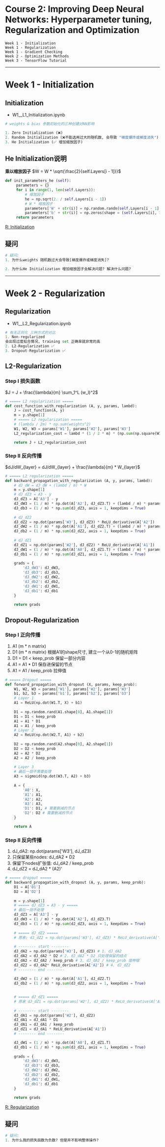 
# Course 2: Improving Deep Neural Networks: Hyperparameter tuning, Regularization and Optimization

```
Week 1 - Initialization
Week 1 - Regularization
Week 1 - Gradient Checking
Week 2 - Optimization Methods
Week 3 - TensorFlow Tutorial
```

***

# Week 1 - Initialization

## Initialization
- W1__L1_Initialization.ipynb

```python
# weights & bias 参数初始化的三种创建对NN影响

1. Zero Initialization (❌)
2. Random Initialization (❌不能选用过大的随机数, 会导致 "梯度爆炸或梯度消失")
3. He Initialization (✅ 增加缩放因子)
```

## He Initialization说明

**乘以缩放因子** 
$W = W * \sqrt{\frac{2}{self.Layers[i - 1]}}$

```python
def init_parameters_he (self):
     parameters = {}
     for i in range(1, len(self.Layers)):
         # 缩放因子
         he = np.sqrt(2. / self.Layers[i - 1])
         # W * 缩放因子
         parameters['W' + str(i)] = np.random.randn(self.Layers[i - 1], self.Layers[i]) * he
         parameters['b' + str(i)] = np.zeros(shape = (self.Layers[i], 1))
     return parameters
```

[R: Initialization](https://github.com/Kulbear/deep-learning-coursera/blob/master/Improving%20Deep%20Neural%20Networks%20Hyperparameter%20tuning%2C%20Regularization%20and%20Optimization/Initialization.ipynb)

## 疑问
```python
# 疑问:
1. 为什么weights 随机数过大会导致[梯度爆炸或梯度消失]?

2. 为什么He Initialization 增加缩放因子会解决问题? 解决什么问题?
```
***


# Week 2 - Regularization

## Regularization
- W1__L2_Regularization.ipynb

```python
# 有无正则化 三种方式的对比
1. Non-regularized
会出现过度拟合情况, training set 正确率就非常的高
2. L2-Regularization ✅
3. Dropout-Regularization ✅
```

## L2-Regularization
### Step I 损失函数
$J = J + \frac{\lambda}{m} \sum_1^L (w_l)^2$

```python
# ===== L2 regularization =====
def cost_function_with_regularization (A, y, params, lambd):
    J = cost_function(A, y)
    m = y.shape[1]
    # ===== L2 regularization =====
    # (lambda / 2m) * np.sum(weights^2)
    W1, W2, W3 = params['W1'], params['W2'], params['W3']
    L2_regularization_cost = lambd * (1 / 2 * m) * (np.sum(np.square(W1)) + np.sum(np.square(W2)) + np.sum(np.square(W2)))

    return J + L2_regularization_cost
```

### Step II 反向传播

$dJ/dW_{layer} = dJ/dW_{layer} + \frac{\lambda}{m} * W_{layer}$
```python
# ===== L2 regularization =====
def backward_propagation_with_regularization (A, y, params, lambd):
    # dJ_dW = dJ_dW + (lambd / m) * W 
    m = y.shape[1]
    # dJ_dZ3 = A3 - y
    dJ_dZ3 = A['A3'] - y
    dJ_dW3 = (1 / m) * np.dot(A['A2'], dJ_dZ3.T) + (lambd / m) * params['W3'] # dJ_dW = dJ_dW + (lambd / m) * W 
    dJ_db3 = (1 / m) * np.sum(dJ_dZ3, axis = 1, keepdims = True)
    
    # dJ_dZ2
    dJ_dZ2 = np.dot(params['W3'], dJ_dZ3) * ReLU_derivative(A['A2'])
    dJ_dW2 = (1 / m) * np.dot(A['A1'], dJ_dZ2.T) + (lambd / m) * params['W2'] # dJ_dW = dJ_dW + (lambd / m) * W 
    dJ_db2 = (1 / m) * np.sum(dJ_dZ2, axis = 1, keepdims = True)
    
    # dJ_dZ1
    dJ_dZ1 = np.dot(params['W2'], dJ_dZ2) * ReLU_derivative(A['A1'])
    dJ_dW1 = (1 / m) * np.dot(A['A0'], dJ_dZ1.T) + (lambd / m) * params['W1'] # dJ_dW = dJ_dW + (lambd / m) * W 
    dJ_db1 = (1 / m) * np.sum(dJ_dZ1, axis = 1, keepdims = True)
    
    grads = {
        'dJ_dW3': dJ_dW3,
        'dJ_db3': dJ_db3,
        'dJ_dW2': dJ_dW2,
        'dJ_db2': dJ_db2,
        'dJ_dW1': dJ_dW1,
        'dJ_db1': dJ_db1
    }
    
    return grads
```

## Dropout-Regularization
### Step I 正向传播
1. A1 (m * n matrix)
2. D1 (m * n matrix) 根据A1的shape尺寸, 建立一个从0-1的随机矩阵
3. D1 = D1 < keep_prob 保留一部分内容
4. A1 = A1 * D1 保存进保留的节点
5. A1 = A1 / keep_prob 拉伸值

```python
# ===== Dropout =====
def forward_propagation_with_dropout (X, params, keep_prob):
    W1, W2, W3 = params['W1'], params['W2'], params['W3']
    b1, b2, b3 = params['b1'], params['b2'], params['b3']
    # Layer 1
    A1 = ReLU(np.dot(W1.T, X) + b1)
    
    D1 = np.random.rand(A1.shape[0], A1.shape[1])
    D1 = D1 < keep_prob
    A1 = A1 * D1
    A1 = A1 / keep_prob
    # Layer 2
    A2 = ReLU(np.dot(W2.T, A1) + b2)
    
    D2 = np.random.rand(A2.shape[0], A2.shape[1])
    D2 = D2 < keep_prob
    A2 = A2 * D2
    A2 = A2 / keep_prob
    
    # Layer 3
    # 最后一层不需要处理
    A3 = sigmoid(np.dot(W3.T, A2) + b3)
    
    A = {
        'A0': X,
        'A1': A1,
        'A2': A2,
        'A3': A3,
        'D1': D1, # 需要删减的节点
        'D2': D2 # 需要删减的节点
    }

    return A
```

### Step II 反向传播
1. dJ_dA2: np.dot(params['W3'], dJ_dZ3)
2. 只保留某些nodes: dJ_dA2 * D2
3. 保留下nodes扩张值: dJ_dA2 / keep_prob
4. dJ_dZ2 = dJ_dA2 * (A2)'

```python
# ===== dropout =====
def backward_propagation_with_dropout (A, y, params, keep_prob):
    D1 = A['D1']
    D2 = A['D2']
    
    m = y.shape[1]
    # ===== dJ_dZ3 = A3 - y =====
    # 最后一层不处理
    dJ_dZ3 = A['A3'] - y
    dJ_dW3 = (1 / m) * np.dot(A['A2'], dJ_dZ3.T)
    dJ_db3 = (1 / m) * np.sum(dJ_dZ3, axis = 1, keepdims = True)
    
    # ===== dJ_dZ2 =====
    # 原来: dJ_dZ2 = np.dot(params['W3'], dJ_dZ3) * ReLU_derivative(A['A2'])
    
    # -------- start -------- 
    dJ_dA2 = np.dot(params['W3'], dJ_dZ3) # 1. dJ_dA2
    dJ_dA2 = dJ_dA2 * D2 # 2. dJ_dA2 * D2 只处理保留的结点
    dJ_dA2 = dJ_dA2 / keep_prob # 3. dJ_dA2 / keep_prob 值伸缩   
    dJ_dZ2 = dJ_dA2* ReLU_derivative(A['A2']) # 4. dJ_dZ2
    # -------- end --------
    
    dJ_dW2 = (1 / m) * np.dot(A['A1'], dJ_dZ2.T)
    dJ_db2 = (1 / m) * np.sum(dJ_dZ2, axis = 1, keepdims = True)
    

    # ===== dJ_dZ1 =====
    # 原来 dJ_dZ1 = np.dot(params['W2'], dJ_dZ2) * ReLU_derivative(A['A1'])
    
    # -------- start --------
    dJ_dA1 = np.dot(params['W2'], dJ_dZ2)
    dJ_dA1 = dJ_dA1 * D1
    dJ_dA1 = dJ_dA1 / keep_prob
    dJ_dZ1 = dJ_dA1 * ReLU_derivative(A['A1'])
    # -------- end --------

    dJ_dW1 = (1 / m) * np.dot(A['A0'], dJ_dZ1.T)
    dJ_db1 = (1 / m) * np.sum(dJ_dZ1, axis = 1, keepdims = True)
    
    grads = {
        'dJ_dW3': dJ_dW3,
        'dJ_db3': dJ_db3,
        'dJ_dW2': dJ_dW2,
        'dJ_db2': dJ_db2,
        'dJ_dW1': dJ_dW1,
        'dJ_db1': dJ_db1
    }
    
    return grads
```

[R: Regularization](https://github.com/Kulbear/deep-learning-coursera/blob/master/Improving%20Deep%20Neural%20Networks%20Hyperparameter%20tuning%2C%20Regularization%20and%20Optimization/Regularization.ipynb)


## 疑问
```python
# 疑问:
1. 为什么我的损失函数为负数? 但是并不影响整体操作?
```